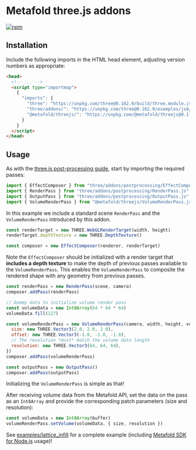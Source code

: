 # Metafold three.js addons

[![npm](https://img.shields.io/npm/v/@metafold/threejs.svg)](https://www.npmjs.org/package/@metafold/threejs)

## Installation

Include the following imports in the HTML head element, adjusting version numbers as appropriate:

```html
<head>
  <!-- ... -->
  <script type="importmap">
    {
      "imports": {
        "three": "https://unpkg.com/three@0.162.0/build/three.module.js",
        "three/addons/": "https://unpkg.com/three@0.162.0/examples/jsm/",
        "@metafold/threejs/": "https://unpkg.com/@metafold/threejs@0.1.0/dist/"
      }
    }
  </script>
</head>
```

## Usage

As with the [three.js post-processing guide][], start by importing the required passes:

```javascript
import { EffectComposer } from "three/addons/postprocessing/EffectComposer.js"
import { RenderPass } from "three/addons/postprocessing/RenderPass.js"
import { OutputPass } from "three/addons/postprocessing/OutputPass.js"
import { VolumeRenderPass } from "@metafold/threejs/VolumeRenderPass.js"
```

In this example we include a standard scene `RenderPass` and the `VolumeRenderPass` introduced by
this addon.

```javascript
const renderTarget = new THREE.WebGLRenderTarget(width, height)
renderTarget.depthTexture = new THREE.DepthTexture()

const composer = new EffectComposer(renderer, renderTarget)
```

Note the `EffectComposer` should be initialized with a render target that **includes a depth
texture** to make the depth of previous passes available to the `VolumeRenderPass`. This enables the
`VolumeRenderPass` to composite the rendered shape with any geometry from previous passes.

```javascript
const renderPass = new RenderPass(scene, camera)
composer.addPass(renderPass)

// Dummy data to initialize volume render pass
const volumeData = new Int8Array(64 * 64 * 64)
volumeData.fill(127)

const volumeRenderPass = new VolumeRenderPass(camera, width, height, volumeData, {
  size: new THREE.Vector3(2.0, 2.0, 2.0),
  offset: new THREE.Vector3(-1.0, -1.0, -1.0),
  // The resolution *must* match the volume data length
  resolution: new THREE.Vector3(64, 64, 64),
})
composer.addPass(volumeRenderPass)

const outputPass = new OutputPass()
composer.addPass(outputPass)
```

Initializing the `VolumeRenderPass` is simple as that!

After receiving volume data from the Metafold API, set the data on the pass as an `Int8Array` and
provide the corresponding patch parameters (size and resolution):

```javascript
const volumeData = new Int8Array(buffer)
volumeRenderPass.setVolume(volumeData, { size, resolution })
```

See [examples/lattice_infill](examples/lattice_infill) for a complete example (including
[Metafold SDK for Node.js][] usage)!

[three.js post-processing guide]: https://threejs.org/docs/index.html#manual/en/introduction/How-to-use-post-processing
[Metafold SDK for Node.js]: https://github.com/Metafold3d/metafold-node
